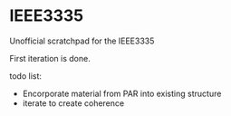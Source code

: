 # IEEE3335
Unofficial scratchpad for the IEEE3335

First iteration is done.

todo list:

- Encorporate material from PAR into existing structure
- iterate to create coherence
